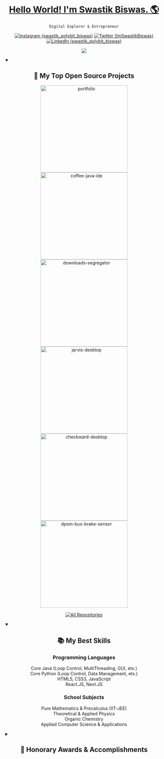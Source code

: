 <link rel='stylesheet' href='https://cdn-uicons.flaticon.com/uicons-brands/css/uicons-brands.css'>

<p align="center">
  <a href="https://swastik.rocks/">
    <h1 align="center">Hello World! I'm Swastik Biswas. 🌎</h1>
  </a>
</p>

<p align="center">
  <code>Digital Explorer & Entrepreneur</code>
</p>

<p align="center">
  <a href="https://instagram.com/swastik_polybit_biswas" target="_blank"><img src="https://img.shields.io/badge/Instagram-%23E4405F.svg?style=for-the-badge&logo=Instagram&logoColor=white" alt="Instagram (swastik_polybit_biswas)"/></a>
  <a href="https://twitter.com/ImSwastikBiswas" target="_blank"><img src="https://img.shields.io/badge/Twitter-%231DA1F2.svg?style=for-the-badge&logo=Twitter&logoColor=white" alt="Twitter (ImSwastikBiswas)"/></a>
  <a href="https://www.linkedin.com/in/swastik-polybit-biswas/" target="_blank"><img src="https://img.shields.io/badge/linkedin-%230077B5.svg?style=for-the-badge&logo=linkedin&logoColor=white" alt="LinkedIn (swastik_polybit_biswas)"/></a>
 </p>

<p align="center">
  <picture>
  <source 
    srcset="https://github-readme-stats.vercel.app/api?username=PolybitRockzz&show_icons=true&theme=dark"
    media="(prefers-color-scheme: dark)"
  />
  <source
    srcset="https://github-readme-stats.vercel.app/api?username=PolybitRockzz&show_icons=true"
    media="(prefers-color-scheme: light), (prefers-color-scheme: no-preference)"
  />
  <img src="https://github-readme-stats.vercel.app/api?username=PolybitRockzz&show_icons=true" />
  </picture>
</p>

<details open> 
  <summary><h2 align="center">📘 My Top Open Source Projects</h2></summary>
  <p align="center">
    <a href="https://github.com/PolybitRockzz/portfolio"><img width="278" src="https://denvercoder1-github-readme-stats.vercel.app/api/pin/?username=PolybitRockzz&repo=portfolio&theme=dark&bg_color=1F222E&title_color=F85D7F&hide_border=true&icon_color=F8D866&show_icons=false" alt="portfolio"></a>
    <a href="https://github.com/PolybitRockzz/coffee-java-ide"><img width="278" src="https://denvercoder1-github-readme-stats.vercel.app/api/pin/?username=PolybitRockzz&repo=coffee-java-ide&theme=dark&bg_color=1F222E&title_color=F85D7F&hide_border=true&icon_color=F8D866&show_icons=false" alt="coffee-java-ide"></a>
    <a href="https://github.com/PolybitRockzz/downloads-segregator"><img width="278" src="https://denvercoder1-github-readme-stats.vercel.app/api/pin?username=PolybitRockzz&repo=downloads-segregator&theme=dark&bg_color=1F222E&title_color=F85D7F&hide_border=true&icon_color=F8D866&show_icons=false" alt="downloads-segregator"></a>
    <a href="https://github.com/PolybitRockzz/jarvis-desktop"><img width="278" src="https://denvercoder1-github-readme-stats.vercel.app/api/pin/?username=PolybitRockzz&repo=jarvis-desktop&theme=dark&bg_color=1F222E&title_color=F85D7F&hide_border=true&icon_color=F8D866&show_icons=false" alt="jarvis-desktop"></a>
    <a href="https://github.com/PolybitRockzz/checkward-desktop"><img width="278" src="https://denvercoder1-github-readme-stats.vercel.app/api/pin/?username=PolybitRockzz&repo=checkward-desktop&theme=dark&bg_color=1F222E&title_color=F85D7F&hide_border=true&icon_color=F8D866&show_icons=false" alt="checkward-desktop"></a>
    <a href="https://github.com/PolybitRockzz/dpsm-bus-brake-sensor"><img width="278" src="https://denvercoder1-github-readme-stats.vercel.app/api/pin/?username=PolybitRockzz&repo=dpsm-bus-brake-sensor&theme=dark&bg_color=1F222E&title_color=F85D7F&hide_border=true&icon_color=F8D866&show_icons=false" alt="dpsm-bus-brake-sensor"></a>
  </p>

  <p align="center"><a href="https://github.com/PolybitRockzz?tab=repositories&sort=stargazers"><img alt="All Repositories" title="All Repositories" src="https://custom-icon-badges.demolab.com/badge/-Click%20Here%20For%20All%20My%20Repositories-1F222E?style=for-the-badge&logoColor=white&logo=repo"/></a></p>
</details>

<details open>
  <summary><h2 align="center">📚 My Best Skills</h2></summary>
  <h3 align="center">Programming Languages</h3>
  <p align="center">
    Core Java (Loop Control, MultiThreading, GUI, etx.)<br/>
    Core Python (Loop Control, Data Management, etx.)<br/>
    HTML5, CSS3, JavaScript<br/>
    React.JS, Next.JS<br/>
  </p>
  <h3 align="center">School Subjects</h3>
  <p align="center">
    Pure Mathematics & Precalculus (IIT-JEE)</br>
    Theoretical & Applied Physics</br>
    Organic Chemistry</br>
    Applied Computer Science & Applications</br>
  </p>
 </details>
 
 <details>
  <summary><h2 align="center">🏅 Honorary Awards & Accomplishments</h2></summary>
  <h3 align="center">Indian Certificate of Secondary Education Examinations 2022</h3>
  <p align="center">
    Total Score: 95.4%</br>
    Streams: Applied Science & English</br>
  </p>
  <h3 align="center">3rd Place in Cathcon 2022</h3>
  <p align="center">
    Rank: 3rd Place</br>
    Event Type: Competitive Coding Hackathon</br>
    Host: The Cathedral and John Connon School</br>
  </p>
  <h3 align="center">1st Place in Entremit 2023</h3>
  <p align="center">
    Rank: 1st Place</br>
    Event Type: Business Idea Sales Pitch Contest</br>
    Host: Student Outreach, Small Cottage Scale Industries Association</br>
  </p>
  <h3 align="center">1st Place in Manthan 2022</h3>
  <p align="center">
    Rank: 1st Place</br>
    Event Type: Competitive Coding Hackathon</br>
    Host: Modern High Girl's School</br>
  </p>
 </details>

<!--
**PolybitRockzz/PolybitRockzz** is a ✨ _special_ ✨ repository because its `README.md` (this file) appears on your GitHub profile.

Here are some ideas to get you started:

- 🔭 I’m currently working on ...
- 🌱 I’m currently learning ...
- 👯 I’m looking to collaborate on ...
- 🤔 I’m looking for help with ...
- 💬 Ask me about ...
- 📫 How to reach me: ...
- 😄 Pronouns: ...
- ⚡ Fun fact: ...
-->
